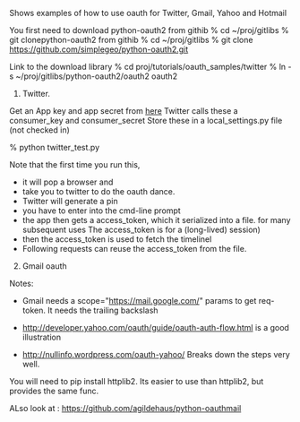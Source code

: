 
Shows examples of how to use oauth for Twitter, Gmail, Yahoo and Hotmail

You first need to download python-oauth2 from githib
% cd ~/proj/gitlibs
% git clonepython-oauth2 from githib
% cd ~/proj/gitlibs
% git clone  https://github.com/simplegeo/python-oauth2.git


Link to the download library
% cd proj/tutorials/oauth_samples/twitter
% ln -s ~/proj/gitlibs/python-oauth2/oauth2 oauth2


1. Twitter.

Get an App key and app secret from [here](https://dev.twitter.com/apps)
Twitter calls these a consumer_key and consumer_secret
Store these in a local_settings.py file (not checked in)

% python twitter_test.py

Note that the first time you run this, 
- it will pop a browser and
- take you to twitter to do the oauth dance. 
- Twitter will generate a pin
 - you have to enter into the cmd-line prompt
- the app then gets a access_token, which it serialized into a file.
  for many subsequent uses  The access_token is for a (long-lived) session)
- then the access_token is used to fetch the timelinel
- Following requests can reuse the access_token from the file.


2. Gmail oauth



Notes:
- Gmail needs a scope="https://mail.google.com/"  params to get req-token.
  It needs the trailing backslash

- http://developer.yahoo.com/oauth/guide/oauth-auth-flow.html
  is a good illustration

- http://nullinfo.wordpress.com/oauth-yahoo/
  Breaks down the steps very well.


You will need to pip install httplib2.
Its easier to use than httplib2, but provides the same func.


ALso look at :
https://github.com/agildehaus/python-oauthmail
